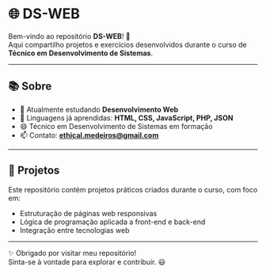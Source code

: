 # 🌐 DS-WEB

Bem-vindo ao repositório **DS-WEB**! 🚀  
Aqui compartilho projetos e exercícios desenvolvidos durante o curso de **Técnico em Desenvolvimento de Sistemas**.

---

## 📚 Sobre
- 🔭 Atualmente estudando **Desenvolvimento Web**  
- 🌱 Linguagens já aprendidas: **HTML, CSS, JavaScript, PHP, JSON**  
- 😄 Técnico em Desenvolvimento de Sistemas em formação  
- 📫 Contato: **ethical.medeiros@gmail.com**

---

## 📂 Projetos
Este repositório contém projetos práticos criados durante o curso, com foco em:  
- Estruturação de páginas web responsivas  
- Lógica de programação aplicada a front-end e back-end  
- Integração entre tecnologias web  

---

✨ Obrigado por visitar meu repositório!  
Sinta-se à vontade para explorar e contribuir. 😃
